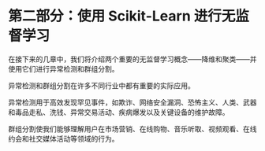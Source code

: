 # 第二部分：使用 Scikit-Learn 进行无监督学习

在接下来的几章中，我们将介绍两个重要的无监督学习概念——降维和聚类——并使用它们进行异常检测和群组分割。

异常检测和群组分割在许多不同行业中都有重要的实际应用。

异常检测用于高效发现罕见事件，如欺诈、网络安全漏洞、恐怖主义、人类、武器和毒品走私、洗钱、异常交易活动、疾病爆发以及关键设备的维护故障。

群组分割使我们能够理解用户在市场营销、在线购物、音乐听取、视频观看、在线约会和社交媒体活动等领域的行为。
